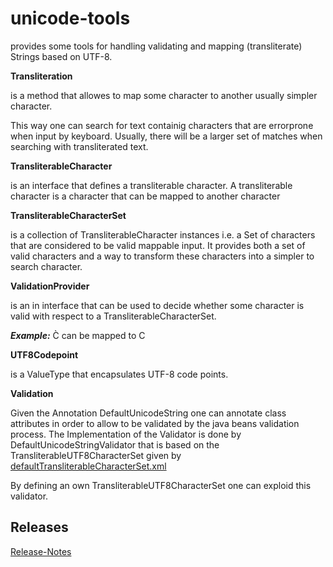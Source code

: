 # unicode-tools

provides some tools for handling validating and mapping (transliterate) Strings based on UTF-8.

__Transliteration__

is a method that allowes to map some character to another usually simpler character.

This way one can search for text containig characters that are errorprone when input
by keyboard. Usually, there will be a larger set of matches when searching with transliterated
text.

__TransliterableCharacter__

is an interface that defines a transliterable character. A transliterable character
is a character that can be mapped to another character

__TransliterableCharacterSet__

is a collection of TransliterableCharacter instances i.e. a Set of characters
that are considered to be valid mappable input. It provides both a set of valid characters
and a way to transform these characters into a simpler to search character.

__ValidationProvider__

is an in interface that can be used to decide whether some character is valid with respect
to a TransliterableCharacterSet.

___Example:___ C̀ can be mapped to C


__UTF8Codepoint__

is a ValueType that encapsulates UTF-8 code points.


__Validation__

Given the Annotation DefaultUnicodeString one can annotate class attributes in order
to allow to be validated by the java beans validation process. The Implementation of
the Validator is done by DefaultUnicodeStringValidator that is based on the TransliterableUTF8CharacterSet
given by [defaultTransliterableCharacterSet.xml](/src/main/resources/defaultTransliterableCharacterSet.xml)

By defining an own TransliterableUTF8CharacterSet one can exploid this validator.


## Releases

[Release-Notes](RELEASE-NOTES.md)